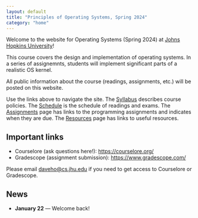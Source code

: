 ```yaml
---
layout: default
title: "Principles of Operating Systems, Spring 2024"
category: "home"
---
```


Welcome to the website for Operating Systems (Spring 2024)
at <a href="https://www.jhu.edu/">Johns Hopkins University</a>!

This course covers the design and implementation of operating systems.
In a series of assignemnts, students will implement significant parts of
a realistic OS kernel.

All public information about the course (readings, assignments, etc.) will
be posted on this website.

Use the links above to navigate the site.  The [Syllabus](syllabus.html)
describes course policies. The [Schedule](schedule.html) is the schedule
of readings and exams.  The [Assignments](assignments.html) page has
links to the programming assignments and indicates when they are due.
The [Resources](resources.html) page has links to useful resources.

## Important links

* Courselore (ask questions here!): <https://courselore.org/>
* Gradescope (assignment submission): <https://www.gradescope.com/>

Please email <daveho@cs.jhu.edu> if you need to get access to Courselore or
Gradescope.

## News

* **January 22** — Welcome back!

